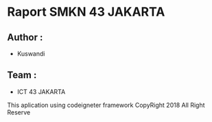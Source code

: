 # Raport SMKN 43 JAKARTA

## Author :
* Kuswandi 

## Team :
* ICT 43 JAKARTA

This aplication using codeigneter framework 
CopyRight 2018 All Right Reserve